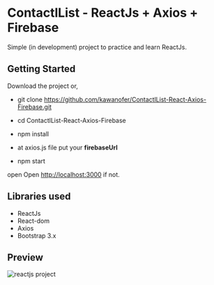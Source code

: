 
# ContactlList - ReactJs + Axios + Firebase
Simple (in development) project to practice and learn ReactJs.


## Getting Started
Download the project or,
- git clone https://github.com/kawanofer/ContactlList-React-Axios-Firebase.git

- cd ContactlList-React-Axios-Firebase
- npm install
- at axios.js file put your **firebaseUrl**
- npm start
 
open Open [http://localhost:3000](http://localhost:3000/) if not.

## Libraries used
- ReactJs
- React-dom
- Axios
- Bootstrap 3.x

## Preview
![reactjs project](https://picasaweb.google.com/104212071483739876689/6544391653526776881#6544391658732926498 "contact project")
